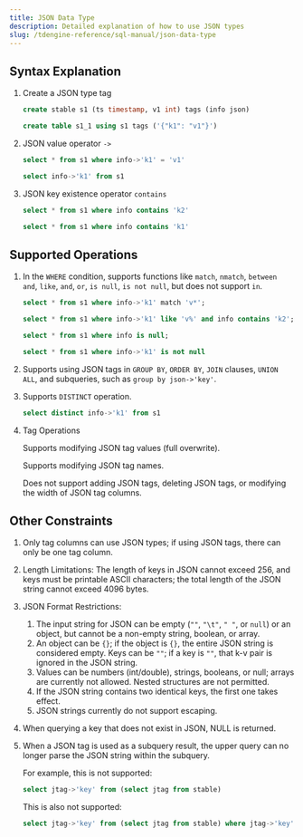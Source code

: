 ```yaml
---
title: JSON Data Type
description: Detailed explanation of how to use JSON types
slug: /tdengine-reference/sql-manual/json-data-type
---
```


## Syntax Explanation

1. Create a JSON type tag

   ```sql
   create stable s1 (ts timestamp, v1 int) tags (info json)

   create table s1_1 using s1 tags ('{"k1": "v1"}')
   ```

2. JSON value operator `->`

   ```sql
   select * from s1 where info->'k1' = 'v1'

   select info->'k1' from s1
   ```

3. JSON key existence operator `contains`

   ```sql
   select * from s1 where info contains 'k2'
   
   select * from s1 where info contains 'k1'
   ```

## Supported Operations

1. In the `WHERE` condition, supports functions like `match`, `nmatch`, `between and`, `like`, `and`, `or`, `is null`, `is not null`, but does not support `in`.

   ```sql
   select * from s1 where info->'k1' match 'v*';

   select * from s1 where info->'k1' like 'v%' and info contains 'k2';

   select * from s1 where info is null;

   select * from s1 where info->'k1' is not null
   ```

2. Supports using JSON tags in `GROUP BY`, `ORDER BY`, `JOIN` clauses, `UNION ALL`, and subqueries, such as `group by json->'key'`.

3. Supports `DISTINCT` operation.

   ```sql
   select distinct info->'k1' from s1
   ```

4. Tag Operations

   Supports modifying JSON tag values (full overwrite).

   Supports modifying JSON tag names.

   Does not support adding JSON tags, deleting JSON tags, or modifying the width of JSON tag columns.

## Other Constraints

1. Only tag columns can use JSON types; if using JSON tags, there can only be one tag column.

2. Length Limitations: The length of keys in JSON cannot exceed 256, and keys must be printable ASCII characters; the total length of the JSON string cannot exceed 4096 bytes.

3. JSON Format Restrictions:

   1. The input string for JSON can be empty (`""`, `"\t"`, `" "`, or `null`) or an object, but cannot be a non-empty string, boolean, or array.
   2. An object can be `{}`; if the object is `{}`, the entire JSON string is considered empty. Keys can be `""`; if a key is `""`, that k-v pair is ignored in the JSON string.
   3. Values can be numbers (int/double), strings, booleans, or null; arrays are currently not allowed. Nested structures are not permitted.
   4. If the JSON string contains two identical keys, the first one takes effect.
   5. JSON strings currently do not support escaping.

4. When querying a key that does not exist in JSON, NULL is returned.

5. When a JSON tag is used as a subquery result, the upper query can no longer parse the JSON string within the subquery.

   For example, this is not supported:

   ```sql
   select jtag->'key' from (select jtag from stable)
   ```

   This is also not supported:

   ```sql
   select jtag->'key' from (select jtag from stable) where jtag->'key'>0
   ```
